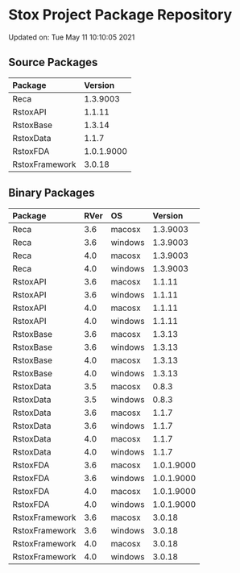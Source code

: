 # Stox Project Package Repository


Updated on: Tue May 11 10:10:05 2021
## Source Packages

|Package        |Version    |
|:--------------|:----------|
|Reca           |1.3.9003   |
|RstoxAPI       |1.1.11     |
|RstoxBase      |1.3.14     |
|RstoxData      |1.1.7      |
|RstoxFDA       |1.0.1.9000 |
|RstoxFramework |3.0.18     |

## Binary Packages

|Package        |RVer |OS      |Version    |
|:--------------|:----|:-------|:----------|
|Reca           |3.6  |macosx  |1.3.9003   |
|Reca           |3.6  |windows |1.3.9003   |
|Reca           |4.0  |macosx  |1.3.9003   |
|Reca           |4.0  |windows |1.3.9003   |
|RstoxAPI       |3.6  |macosx  |1.1.11     |
|RstoxAPI       |3.6  |windows |1.1.11     |
|RstoxAPI       |4.0  |macosx  |1.1.11     |
|RstoxAPI       |4.0  |windows |1.1.11     |
|RstoxBase      |3.6  |macosx  |1.3.13     |
|RstoxBase      |3.6  |windows |1.3.13     |
|RstoxBase      |4.0  |macosx  |1.3.13     |
|RstoxBase      |4.0  |windows |1.3.13     |
|RstoxData      |3.5  |macosx  |0.8.3      |
|RstoxData      |3.5  |windows |0.8.3      |
|RstoxData      |3.6  |macosx  |1.1.7      |
|RstoxData      |3.6  |windows |1.1.7      |
|RstoxData      |4.0  |macosx  |1.1.7      |
|RstoxData      |4.0  |windows |1.1.7      |
|RstoxFDA       |3.6  |macosx  |1.0.1.9000 |
|RstoxFDA       |3.6  |windows |1.0.1.9000 |
|RstoxFDA       |4.0  |macosx  |1.0.1.9000 |
|RstoxFDA       |4.0  |windows |1.0.1.9000 |
|RstoxFramework |3.6  |macosx  |3.0.18     |
|RstoxFramework |3.6  |windows |3.0.18     |
|RstoxFramework |4.0  |macosx  |3.0.18     |
|RstoxFramework |4.0  |windows |3.0.18     |
